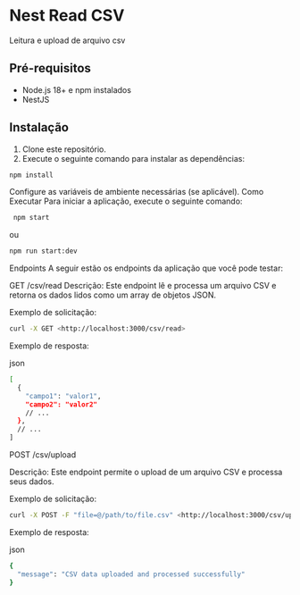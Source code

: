 # Nest Read CSV

Leitura e upload de arquivo csv

## Pré-requisitos

- Node.js 18+ e npm instalados
- NestJS

## Instalação

1. Clone este repositório.
2. Execute o seguinte comando para instalar as dependências:

 ```bash
npm install
```

Configure as variáveis de ambiente necessárias (se aplicável).
Como Executar
Para iniciar a aplicação, execute o seguinte comando:

  ```bash
   npm start
```

ou

  ```bash
  npm run start:dev
  ```

Endpoints
A seguir estão os endpoints da aplicação que você pode testar:

GET /csv/read
Descrição: Este endpoint lê e processa um arquivo CSV e retorna os dados lidos como um array de objetos JSON.

Exemplo de solicitação:

```bash
curl -X GET <http://localhost:3000/csv/read>
```

Exemplo de resposta:

json
```bash
[
  {
    "campo1": "valor1",
    "campo2": "valor2"
    // ...
  },
  // ...
]
```

POST /csv/upload

Descrição: Este endpoint permite o upload de um arquivo CSV e processa seus dados.

Exemplo de solicitação:

```bash
curl -X POST -F "file=@/path/to/file.csv" <http://localhost:3000/csv/upload>
```

Exemplo de resposta:

json
```bash
{
  "message": "CSV data uploaded and processed successfully"
}
```
